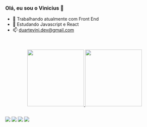 ### Olá, eu sou o Vinicius 👋

- 🔭 Trabalhando atualmente com Front End
- 🌱 Estudando Javascript e React
- 📫 duartevini.dev@gmail.com

<br>
<br>

<div align="center">
  <a href="https://github.com/francovinicius">
  <img height="180em" src="https://github-readme-stats.vercel.app/api?username=francovinicius&show_icons=false&theme=react"&include_all_commits=true&count_private=true"/>
  <img height="180em" src="https://github-readme-stats.vercel.app/api/top-langs/?username=francovinicius&layout=compact&langs_count=7&theme=react"/>
</div>
  
##
<div> 
  <a href="https://instagram.com/duaartevini" target="_blank"><img src="https://img.shields.io/badge/-Instagram-%23E4405F?style=for-the-badge&logo=instagram&logoColor=white" target="_blank"></a>
 <a href="https://discord.gg/gcaP5dfqkq" target="_blank"><img src="https://img.shields.io/badge/Discord-7289DA?style=for-the-badge&logo=discord&logoColor=white" target="_blank"></a> 
  <a href = "duartevini.dev@gmail.com"><img src="https://img.shields.io/badge/-Gmail-%23333?style=for-the-badge&logo=gmail&logoColor=white" target="_blank"></a>
  <a href="https://www.linkedin.com/in/vinicius-franco-duarte/" target="_blank"><img src="https://img.shields.io/badge/-LinkedIn-%230077B5?style=for-the-badge&logo=linkedin&logoColor=white" target="_blank"></a> 
 
</div>

